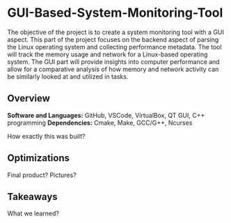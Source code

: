 # GUI-Based-System-Monitoring-Tool

The objective of the project is to create a system monitoring tool with a GUI aspect. This part of the project focuses on the backend aspect of parsing the Linux operating system and collecting performance metadata. The tool will track the memory usage and network for a Linux-based operating system. The GUI part will provide insights into computer performance and allow for a comparative analysis of how memory and network activity can be similarly looked at and utilized in tasks.


## Overview
**Software and Languages:** GitHub, VSCode, VirtualBox, QT GUI, C++ programming
**Dependencies:** Cmake, Make, GCC/G++, Ncurses

How exactly this was built?


## Optimizations

Final product?
Pictures?


## Takeaways
What we learned?
